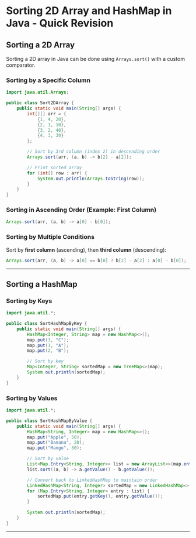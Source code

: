 # Sorting 2D Array and HashMap in Java - Quick Revision

## **Sorting a 2D Array**
Sorting a 2D array in Java can be done using `Arrays.sort()` with a custom comparator.

### **Sorting by a Specific Column**
```java
import java.util.Arrays;

public class Sort2DArray {
    public static void main(String[] args) {
        int[][] arr = {
            {1, 4, 20},
            {2, 1, 10},
            {3, 2, 40},
            {4, 3, 30}
        };

        // Sort by 3rd column (index 2) in descending order
        Arrays.sort(arr, (a, b) -> b[2] - a[2]);

        // Print sorted array
        for (int[] row : arr) {
            System.out.println(Arrays.toString(row));
        }
    }
}
```

### **Sorting in Ascending Order (Example: First Column)**
```java
Arrays.sort(arr, (a, b) -> a[0] - b[0]);
```

### **Sorting by Multiple Conditions**
Sort by **first column** (ascending), then **third column** (descending):
```java
Arrays.sort(arr, (a, b) -> a[0] == b[0] ? b[2] - a[2] : a[0] - b[0]);
```

---

## **Sorting a HashMap**
### **Sorting by Keys**
```java
import java.util.*;

public class SortHashMapByKey {
    public static void main(String[] args) {
        HashMap<Integer, String> map = new HashMap<>();
        map.put(3, "C");
        map.put(1, "A");
        map.put(2, "B");

        // Sort by key
        Map<Integer, String> sortedMap = new TreeMap<>(map);
        System.out.println(sortedMap);
    }
}
```

### **Sorting by Values**
```java
import java.util.*;

public class SortHashMapByValue {
    public static void main(String[] args) {
        HashMap<String, Integer> map = new HashMap<>();
        map.put("Apple", 50);
        map.put("Banana", 20);
        map.put("Mango", 30);

        // Sort by value
        List<Map.Entry<String, Integer>> list = new ArrayList<>(map.entrySet());
        list.sort((a, b) -> a.getValue() - b.getValue());

        // Convert back to LinkedHashMap to maintain order
        LinkedHashMap<String, Integer> sortedMap = new LinkedHashMap<>();
        for (Map.Entry<String, Integer> entry : list) {
            sortedMap.put(entry.getKey(), entry.getValue());
        }

        System.out.println(sortedMap);
    }
}
```

---
